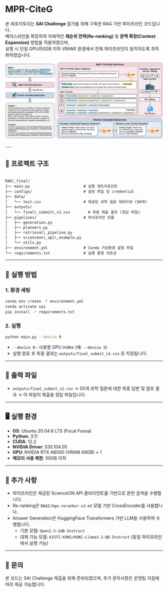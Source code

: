 # MPR-CiteG
본 레포지토리는 **SAI Challenge** 참가를 위해 구축한 RAG 기반 파이프라인 코드입니다.  
베이스라인을 확장하여 자체적인 **재순위 전략(Re-ranking)** 및 **문맥 확장(Context Expansion)** 방법을 적용하였으며,  
실행 시 단일 GPU(50GB 이하 VRAM) 환경에서 전체 파이프라인이 동작하도록 최적화하였습니다.

<p align="center">
  <img src="framework_figure_final.png" alt="Framework" width="600"/>
</p>
---

## 📂 프로젝트 구조

```

RAG\_final/
├── main.py                        # 실행 엔트리포인트
├── configs/                       # 설정 파일 및 credential
├── data/
│   └── test.csv                   # 제공된 과학 질문 데이터셋 (50개)
├── outputs/
│   └── final\_submit\_v1.csv        # 최종 제출 결과 (정답 파일)
├── pipelines/                     # 파이프라인 모듈
│   ├── generation.py
│   ├── planners.py
│   ├── retrieval\_pipeline.py
│   ├── scienceon\_api\_example.py
│   └── utils.py
├── environment.yml                # Conda 가상환경 설정 파일 
└── requirements.txt               # 실행 환경 의존성

````

---

## 🚀 실행 방법

### 1. 환경 세팅
```bash
conda env create -f environment.yml
conda activate sai
pip install -r requirements.txt
````

### 2. 실행

```bash
python main.py --device 0
```

* `--device N` : 사용할 GPU index (예: `--device 5`)
* 실행 완료 후 최종 결과는 `outputs/final_submit_v1.csv` 로 저장됩니다.

---

## 📑 출력 파일

* `outputs/final_submit_v1.csv`
  → 50개 과학 질문에 대한 최종 답변 및 참조 결과
  → 이 파일이 제출용 정답 파일입니다.

---

## 🖥️ 실행 환경

* **OS**: Ubuntu 20.04.6 LTS (Focal Fossa)
* **Python**: 3.11
* **CUDA**: 12.2
* **NVIDIA Driver**: 535.104.05
* **GPU**: NVIDIA RTX A6000 (VRAM 49GB) × 1
* **메모리 사용 제한**: 50GB 이하

---

## 📝 추가 사항

* 파이프라인은 제공된 ScienceON API 클라이언트를 기반으로 문헌 검색을 수행합니다.  
* Re-ranking은 `BAAI/bge-reranker-v2-m3` 모델 기반 CrossEncoder를 사용합니다.  
* Answer Generation은 HuggingFace Transformers 기반 LLM을 사용하여 수행합니다.  
  - 기본 모델: `Qwen2.5-14B-Instruct`  
  - 대체 가능 모델: `KISTI-KONI/KONI-Llama3.1-8B-Instruct` (동일 파이프라인에서 실행 가능)

---

## 📧 문의

본 코드는 SAI Challenge 제출을 위해 준비되었으며,
추가 문의사항은 운영팀 지침에 따라 제공 가능합니다.
